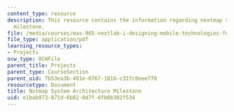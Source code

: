 ```yaml
---
content_type: resource
description: This resource contains the information regarding nextmap system architecture
  milestone.
file: /media/courses/mas-965-nextlab-i-designing-mobile-technologies-for-the-next-billion-users-fall-2008/e1bab973871d6b020d7f6fb0b302f534_MITMAS_965F08_nextmap_m3.pdf
file_type: application/pdf
learning_resource_types:
- Projects
ocw_type: OCWFile
parent_title: Projects
parent_type: CourseSection
parent_uid: 7b53ea3b-401e-0767-1816-c31fc0eee770
resourcetype: Document
title: Nxtmap System Architecture Milestone
uid: e1bab973-871d-6b02-0d7f-6fb0b302f534
---
```

